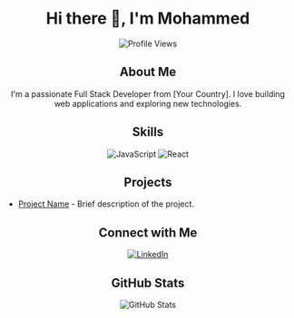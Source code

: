 <h1 align="center">Hi there 👋, I'm Mohammed</h1>

<p align="center">
  <img src="https://komarev.com/ghpvc/?username=[YourUsername]&color=blue" alt="Profile Views" />
</p>

<h2 align="center">About Me</h2>
<p align="center">
  I'm a passionate Full Stack Developer from [Your Country]. I love building web applications and exploring new technologies.
</p>

<h2 align="center">Skills</h2>
<p align="center">
  <img src="https://img.shields.io/badge/JavaScript-F7DF1E?style=for-the-badge&logo=javascript&logoColor=black" alt="JavaScript"/>
  <img src="https://img.shields.io/badge/React-20232A?style=for-the-badge&logo=react&logoColor=61DAFB" alt="React"/>
  <!-- Add more badges for other skills -->
</p>

<h2 align="center">Projects</h2>
<ul>
  <li><a href="[Project Link]">Project Name</a> - Brief description of the project.</li>
  <!-- Add more projects -->
</ul>

<h2 align="center">Connect with Me</h2>
<p align="center">
  <a href="[Your LinkedIn URL]"><img src="https://img.shields.io/badge/LinkedIn-blue?style=flat&logo=linkedin&logoColor=white" alt="LinkedIn"/></a>
  <!-- Add more social links -->
</p>

<h2 align="center">GitHub Stats</h2>
<p align="center">
  <img src="https://github-readme-stats.vercel.app/api?username=[YourUsername]&show_icons=true&theme=radical" alt="GitHub Stats"/>
</p>

